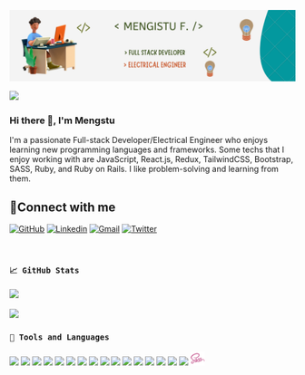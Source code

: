 ![I am Full Stack Developer, Electrical Engineer](img/Banner.png)

 
![](https://komarev.com/ghpvc/?username=mengiefen&color=0a8c91&style=for-the-badge)
<h3 align="left" >Hi there 👋, I'm Mengstu</h3>

<p>I'm a passionate Full-stack Developer/Electrical Engineer who enjoys learning new programming languages and frameworks. Some techs that I enjoy working with are  JavaScript, React.js, Redux, TailwindCSS, Bootstrap, SASS, Ruby, and  Ruby on Rails. I like problem-solving and learning from them.</p>


<h2>🤝Connect with me</h2>

 
[![GitHub](https://badgen.net/badge/icon/github?icon=github&label)](https://github.com/mengiefen)
[![Linkedin](https://img.shields.io/badge/-LinkedIn-blue?style=flat&logo=Linkedin&logoColor=white)](https://www.linkedin.com/in/mengefen/)
[![Gmail](https://img.shields.io/badge/-Gmail-c14438?style=flat&logo=Gmail&logoColor=white)](mailto:mengefen@gmail.com)
[![Twitter](https://badgen.net/badge/icon/twitter?icon=twitter&label)](https://twitter.com/MengistuFentaw)

<br/>

### ` 📈 GitHub Stats `

<a href="https://github.com/anuraghazra/convoychat">
  <img align="center" src="https://github-readme-stats.vercel.app/api/top-langs/?username=mengiefen&layout=compact" />
</a>

<br/>
<br/>

<a href="https://github.com/anuraghazra/github-readme-stats">
  <img align="center" src="https://github-readme-stats.vercel.app/api?username=mengiefen&show_icons=true" />
</a>



<br/>

### `💼 Tools and Languages`

<!-- <p align="left"><img src = "https://img.shields.io/badge/-HTML5-E34F26?style=flat&logo=html5&logoColor=white">
<img src = "https://img.shields.io/badge/-CSS3-1572B6?style=flat&logo=css3&logoColor=white">
<img src="https://img.shields.io/badge/-JavaScript-eed718?style=flat&logo=javascript&logoColor=ffffff">
<img src="https://img.shields.io/badge/Python-3776AB?style=flat&logo=python&logoColor=white">
<img src="https://img.shields.io/badge/C-00599C?style=flat&logo=c&logoColor=white">
<img src="http://img.shields.io/badge/-Git-F1502F?style=flat&logo=git&logoColor=FFFFFF">
<img src="http://img.shields.io/badge/-Github-000000?style=flat&logo=github&logoColor=FFFFFF">
<img src = "https://img.shields.io/badge/Ruby-CC342D?style=flat&logo=ruby&logoColor=white">
![NPM](https://img.shields.io/badge/NPM-%23000000.svg?style=for-the-badge&logo=npm&logoColor=white)
</p>
<br/> -->

<!-- <table width="120px">
    <tbody>
        <tr valign="top">
         <td width="55px" align="center">
           <img height="16px" src="https://cdn.jsdelivr.net/gh/devicons/devicon/icons/javascript/javascript-original.svg" />          
            </td>
            <td width="55px" align="center">    
            <img height="16px" src="https://cdn.jsdelivr.net/gh/devicons/devicon/icons/react/react-original.svg">
            </td>
            <td width="55px" align="center">        
            <img height="24px" src="https://cdn.jsdelivr.net/gh/devicons/devicon/icons/html5/html5-original.svg">
            </td>
            <td width="55px" align="center">        
            <img height="24px" src="https://cdn.jsdelivr.net/gh/devicons/devicon/icons/css3/css3-original.svg">
            </td>
        </tr>
        <tr valign="top">
          <td width="55px" align="center">      
            <img  src="https://cdn.jsdelivr.net/gh/devicons/devicon/icons/python/python-original.svg">
            </td>
            <td width="55px" align="center">                  
            <img  src="https://cdn.jsdelivr.net/gh/devicons/devicon/icons/ruby/ruby-plain-wordmark.svg" />          
            </td>
            <td width="55px" align="center">  
            <img src="https://cdn.jsdelivr.net/gh/devicons/devicon/icons/c/c-original.svg" />          
            <td width="55px" align="center">           
            <img  src="https://cdn.jsdelivr.net/gh/devicons/devicon/icons/canva/canva-original.svg">
            </td>
        </tr>
      <tr valign="top">
            <td width="55px" align="center">      
            <img src="https://cdn.jsdelivr.net/gh/devicons/devicon/icons/django/django-plain.svg" />          
            </td>
            <td width="55px" align="center">             
            <img src="https://cdn.jsdelivr.net/gh/devicons/devicon/icons/rails/rails-plain.svg" />            
            </td>
            <td width="55px" align="center">            
            <img src="https://cdn.jsdelivr.net/gh/devicons/devicon/icons/nextjs/nextjs-original.svg" />          
            <td width="55px" align="center">            
            <img src="https://cdn.jsdelivr.net/gh/devicons/devicon/icons/qt/qt-original.svg" />          
            </td>
        </tr>
        <tr valign="top">
         <td width="55px" align="center">      
         <img src="https://cdn.jsdelivr.net/gh/devicons/devicon/icons/git/git-original.svg" />         
         </td>
         <td width="55px" align="center">     
            <img src="https://cdn.jsdelivr.net/gh/devicons/devicon/icons/github/github-original-wordmark.svg" />                      
         </td>
         <td width="55px" align="center">
             <img src="https://cdn.jsdelivr.net/gh/devicons/devicon/icons/npm/npm-original-wordmark.svg" />                    
         <td width="55px" align="center">       
            <img src="https://cdn.jsdelivr.net/gh/devicons/devicon/icons/nodejs/nodejs-plain.svg" />                  
         </td>
        </tr>          
    </tbody>
</table> -->
<p>
  <img height="25px" src="https://cdn.jsdelivr.net/gh/devicons/devicon/icons/javascript/javascript-original.svg" />
  <img height="25px" src="https://cdn.jsdelivr.net/gh/devicons/devicon/icons/react/react-original.svg">
  <img height="25px" src="https://cdn.jsdelivr.net/gh/devicons/devicon/icons/html5/html5-original.svg">
  <img height="25px" src="https://cdn.jsdelivr.net/gh/devicons/devicon/icons/css3/css3-original.svg">
  <img height="25px" src="https://cdn.jsdelivr.net/gh/devicons/devicon/icons/python/python-original.svg">
  <img  height="25px" src="https://cdn.jsdelivr.net/gh/devicons/devicon/icons/ruby/ruby-plain-wordmark.svg" />
  <img height="25px" src="https://cdn.jsdelivr.net/gh/devicons/devicon/icons/c/c-original.svg" />
  <img  height="25px" src="https://cdn.jsdelivr.net/gh/devicons/devicon/icons/canva/canva-original.svg">
  <img height="25px" src="https://cdn.jsdelivr.net/gh/devicons/devicon/icons/django/django-plain.svg" /> 
  <img height="25px" src="https://cdn.jsdelivr.net/gh/devicons/devicon/icons/rails/rails-plain.svg" />
  <img height="25px" src="https://cdn.jsdelivr.net/gh/devicons/devicon/icons/nextjs/nextjs-original.svg" />
  <img height="25px" src="https://cdn.jsdelivr.net/gh/devicons/devicon/icons/qt/qt-original.svg" />      
  <img height="25px" src="https://cdn.jsdelivr.net/gh/devicons/devicon/icons/git/git-original.svg" /> 
  <img height="25px" src="https://cdn.jsdelivr.net/gh/devicons/devicon/icons/github/github-original-wordmark.svg" />
  <img height="25px" src="https://cdn.jsdelivr.net/gh/devicons/devicon/icons/npm/npm-original-wordmark.svg" />
  <img height="25px" src="https://cdn.jsdelivr.net/gh/devicons/devicon/icons/nodejs/nodejs-plain.svg" />
  <img src="https://github.com/devicons/devicon/blob/master/icons/sass/sass-original.svg" alt="sass" width="25" height="25"/>
 </p>


<!-- ![JavaScript](https://img.shields.io/badge/javascript-%23323330.svg?style=for-the-badge&logo=javascript&logoColor=%23F7DF1) -->
<!-- ![JavaScript](https://img.shields.io/badge/HTML5-E34F26?style=for-the-badge&logo=html5&logoColor=white) -->
<!-- ![Python](https://img.shields.io/badge/python-3670A0?style=for-the-badge&logo=python&logoColor=ffdd54) -->
<!-- ![RUBY](https://img.shields.io/badge/Ruby-CC342D?style=for-the-badge&logo=ruby&logoColor=white) -->
<!-- [![Ruby](https://badgen.net/badge/icon/ruby?icon=ruby&label)](https://https://ruby-lang.org/) -->
<!-- ![React](https://img.shields.io/badge/react-%2320232a.svg?style=for-the-badge&logo=react&logoColor=%2361DAFB) -->
<!-- ![Redux](https://img.shields.io/badge/redux-%23593d88.svg?style=for-the-badge&logo=redux&logoColor=white) -->
<!-- ![Next.js](https://img.shields.io/badge/next.js-000000?style=for-the-badge&logo=nextdotjs&logoColor=white) -->
<!-- ![Bootstrap](https://img.shields.io/badge/bootstrap-%23563D7C.svg?style=for-the-badge&logo=bootstrap&logoColor=white) -->
<!-- ![SASS](https://img.shields.io/badge/Sass-CC6699?style=for-the-badge&logo=sass&logoColor=white) -->
<!-- ![STYLED-COMPONENTS](https://img.shields.io/badge/styled--components-DB7093?style=for-the-badge&logo=styled-components&logoColor=white) -->
<!-- ![ESLint](https://img.shields.io/badge/ESLint-4B3263?style=for-the-badge&logo=eslint&logoColor=white) -->
<!-- ![Arduino](https://img.shields.io/badge/-Arduino-00979D?style=for-the-badge&logo=Arduino&logoColor=white) -->
<!-- ![Jest](https://img.shields.io/badge/-jest-%23C21325?style=for-the-badge&logo=jest&logoColor=white) -->
<!-- ![Postgres](https://img.shields.io/badge/postgres-%23316192.svg?style=for-the-badge&logo=postgresql&logoColor=white) -->
